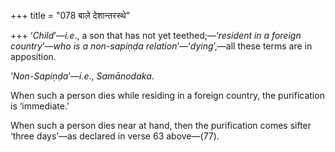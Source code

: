 +++
title = "078 बाले देशान्तरस्थे"

+++
‘*Child*’—*i.e*., a son that has not yet teethed;—‘*resident in a
foreign country*’—*who is a non-sapiṇḍa relation*’—‘*dying*’,—all these
terms are in apposition.

‘*Non-Sapiṇḍa*’—*i.e*., *Samānodaka*.

When such a person dies while residing in a foreign country, the
purification is ‘immediate.’

When such a person dies near at hand, then the purification comes sifter
‘three days’—as declared in verse 63 above—(77).


